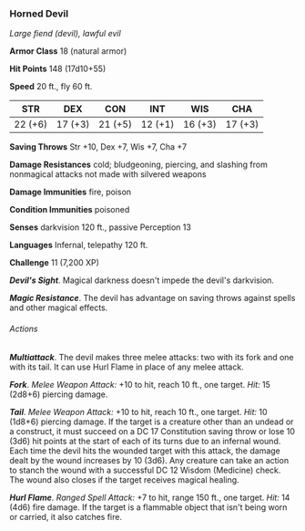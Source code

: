 ### Horned Devil

*Large fiend (devil), lawful evil*

**Armor Class** 18 (natural armor)

**Hit Points** 148 (17d10+55)

**Speed** 20 ft., fly 60 ft.

| STR     | DEX     | CON     | INT     | WIS     | CHA     |
|---------|---------|---------|---------|---------|---------|
| 22 (+6) | 17 (+3) | 21 (+5) | 12 (+1) | 16 (+3) | 17 (+3) |

**Saving Throws** Str +10, Dex +7, Wis +7, Cha +7

**Damage Resistances** cold; bludgeoning, piercing, and slashing from nonmagical attacks not made with silvered weapons

**Damage Immunities** fire, poison

**Condition Immunities** poisoned

**Senses** darkvision 120 ft., passive Perception 13

**Languages** Infernal, telepathy 120 ft.

**Challenge** 11 (7,200 XP)

***Devil's Sight***. Magical darkness doesn't impede the devil's darkvision.

***Magic Resistance***. The devil has advantage on saving throws against spells and other magical effects.

###### Actions

***Multiattack***. The devil makes three melee attacks: two with its fork and one with its tail. It can use Hurl Flame in place of any melee attack.

***Fork***. *Melee Weapon Attack:* +10 to hit, reach 10 ft., one target. *Hit:* 15 (2d8+6) piercing damage.

***Tail***. *Melee Weapon Attack:* +10 to hit, reach 10 ft., one target. *Hit:* 10 (1d8+6) piercing damage. If the target is a creature other than an undead or a construct, it must succeed on a DC 17 Constitution saving throw or lose 10 (3d6) hit points at the start of each of its turns due to an infernal wound. Each time the devil hits the wounded target with this attack, the damage dealt by the wound increases by 10 (3d6). Any creature can take an action to stanch the wound with a successful DC 12 Wisdom (Medicine) check. The wound also closes if the target receives magical healing.

***Hurl Flame***. *Ranged Spell Attack:* +7 to hit, range 150 ft., one target. *Hit:* 14 (4d6) fire damage. If the target is a flammable object that isn't being worn or carried, it also catches fire.